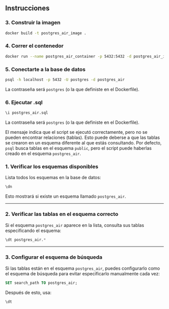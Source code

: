 ## Instrucciones

### 3. **Construir la imagen**

```bash
docker build -t postgres_air_image .
```

### 4. **Correr el contenedor**

```bash
docker run --name postgres_air_container -p 5432:5432 -d postgres_air_image
```

### 5. **Conectarte a la base de datos**

```bash
psql -h localhost -p 5432 -U postgres -d postgres_air
```

La contraseña será `postgres` (o la que definiste en el Dockerfile).

### 6. **Ejecutar .sql**

```bash
\i postgres_air.sql
```

La contraseña será `postgres` (o la que definiste en el Dockerfile).

El mensaje indica que el script se ejecutó correctamente, pero no se pueden encontrar relaciones (tablas). Esto puede deberse a que las tablas se crearon en un esquema diferente al que estás consultando. Por defecto, `psql` busca tablas en el esquema `public`, pero el script puede haberlas creado en el esquema `postgres_air`.

### 1. **Verificar los esquemas disponibles**

Lista todos los esquemas en la base de datos:

```sql
\dn
```

Esto mostrará si existe un esquema llamado `postgres_air`.

---

### 2. **Verificar las tablas en el esquema correcto**

Si el esquema `postgres_air` aparece en la lista, consulta sus tablas especificando el esquema:

```sql
\dt postgres_air.*
```

---

### 3. **Configurar el esquema de búsqueda**

Si las tablas están en el esquema `postgres_air`, puedes configurarlo como el esquema de búsqueda para evitar especificarlo manualmente cada vez:

```sql
SET search_path TO postgres_air;
```

Después de esto, usa:

```sql
\dt
```
